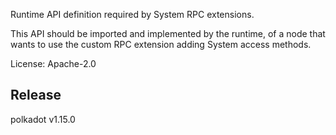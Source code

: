 Runtime API definition required by System RPC extensions.

This API should be imported and implemented by the runtime,
of a node that wants to use the custom RPC extension
adding System access methods.

License: Apache-2.0


## Release

polkadot v1.15.0
